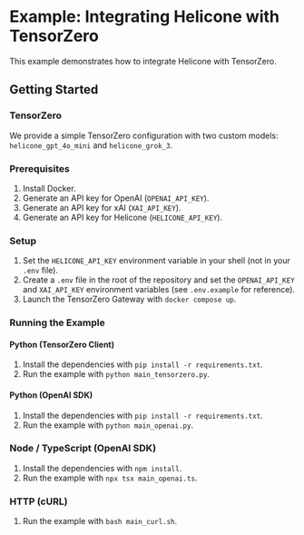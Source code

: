 # Example: Integrating Helicone with TensorZero

This example demonstrates how to integrate Helicone with TensorZero.

## Getting Started

### TensorZero

We provide a simple TensorZero configuration with two custom models: `helicone_gpt_4o_mini` and `helicone_grok_3`.

### Prerequisites

1. Install Docker.
2. Generate an API key for OpenAI (`OPENAI_API_KEY`).
3. Generate an API key for xAI (`XAI_API_KEY`).
4. Generate an API key for Helicone (`HELICONE_API_KEY`).

### Setup

1. Set the `HELICONE_API_KEY` environment variable in your shell (not in your `.env` file).
2. Create a `.env` file in the root of the repository and set the `OPENAI_API_KEY` and `XAI_API_KEY` environment variables (see `.env.example` for reference).
3. Launch the TensorZero Gateway with `docker compose up`.

### Running the Example

#### Python (TensorZero Client)

1. Install the dependencies with `pip install -r requirements.txt`.
2. Run the example with `python main_tensorzero.py`.

#### Python (OpenAI SDK)

1. Install the dependencies with `pip install -r requirements.txt`.
2. Run the example with `python main_openai.py`.

### Node / TypeScript (OpenAI SDK)

1. Install the dependencies with `npm install`.
2. Run the example with `npx tsx main_openai.ts`.

### HTTP (cURL)

1. Run the example with `bash main_curl.sh`.
